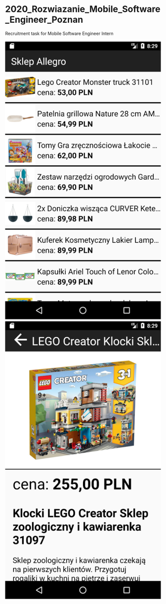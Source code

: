 # 2020_Rozwiazanie_Mobile_Software_Engineer_Poznan
Recruitment task for Mobile Software Engineer Intern

![Alt text](/screenshots/activity_main.png?raw=true "") ![Alt text](/screenshots/activity_detail.png?raw=true "")
